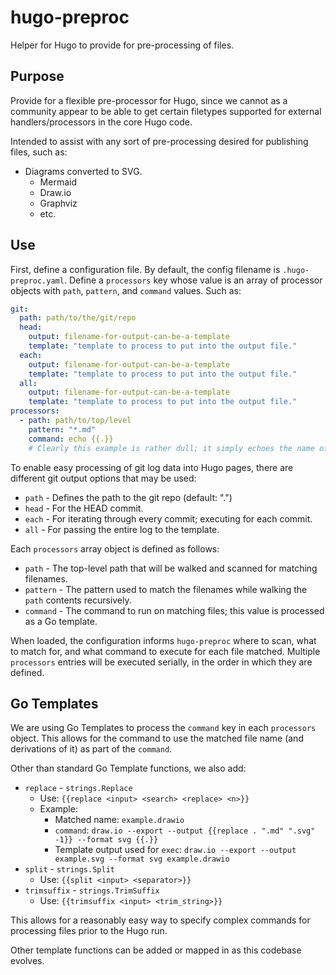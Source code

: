 # hugo-preproc

Helper for Hugo to provide for pre-processing of files.

## Purpose

Provide for a flexible pre-processor for Hugo, since we cannot as a community appear to be able to get certain filetypes supported for external handlers/processors in the core Hugo code.

Intended to assist with any sort of pre-processing desired for publishing files, such as:

* Diagrams converted to SVG.
  * Mermaid
  * Draw.io
  * Graphviz
  * etc.

## Use

First, define a configuration file.  By default, the config filename is `.hugo-preproc.yaml`.  Define a `processors` key whose value is an array of processor objects with `path`, `pattern`, and `command` values.  Such as:

``` yaml
git:
  path: path/to/the/git/repo
  head:
    output: filename-for-output-can-be-a-template
    template: "template to process to put into the output file."
  each:
    output: filename-for-output-can-be-a-template
    template: "template to process to put into the output file."
  all:
    output: filename-for-output-can-be-a-template
    template: "template to process to put into the output file."
processors:
  - path: path/to/top/level
    pattern: "*.md"
    command: echo {{.}}
    # Clearly this example is rather dull; it simply echoes the name of the found file.
```

To enable easy processing of git log data into Hugo pages, there are different git output options that may be used:

* `path` - Defines the path to the git repo (default: ".")
* `head` - For the HEAD commit.
* `each` - For iterating through every commit; executing for each commit.
* `all` - For passing the entire log to the template.

Each `processors` array object is defined as follows:

* `path` - The top-level path that will be walked and scanned for matching filenames.
* `pattern` - The pattern used to match the filenames while walking the `path` contents recursively.
* `command` - The command to run on matching files; this value is processed as a Go template.

When loaded, the configuration informs `hugo-preproc` where to scan, what to match for, and what command to execute for each file matched.  Multiple `processors` entries will be executed serially, in the order in which they are defined.

## Go Templates

We are using Go Templates to process the `command` key in each `processors` object.  This allows for the command to use the matched file name (and derivations of it) as part of the `command`.

Other than standard Go Template functions, we also add:

* `replace` - `strings.Replace`
  * Use: `{{replace <input> <search> <replace> <n>}}`
  * Example:
    * Matched name: `example.drawio`
    * `command`: `draw.io --export --output {{replace . ".md" ".svg" -1}} --format svg {{.}}`
    * Template output used for `exec`: `draw.io --export --output example.svg --format svg example.drawio`
* `split` - `strings.Split`
  * Use: `{{split <input> <separator>}}`
* `trimsuffix` - `strings.TrimSuffix`
  * Use: `{{trimsuffix <input> <trim_string>}}`

This allows for a reasonably easy way to specify complex commands for processing files prior to the Hugo run.

Other template functions can be added or mapped in as this codebase evolves.

